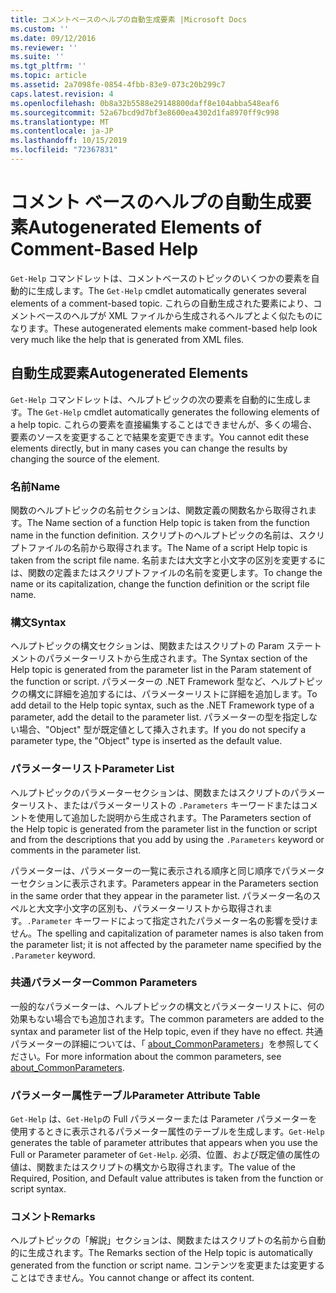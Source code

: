 ```yaml
---
title: コメントベースのヘルプの自動生成要素 |Microsoft Docs
ms.custom: ''
ms.date: 09/12/2016
ms.reviewer: ''
ms.suite: ''
ms.tgt_pltfrm: ''
ms.topic: article
ms.assetid: 2a7098fe-0854-4fbb-83e9-073c20b299c7
caps.latest.revision: 4
ms.openlocfilehash: 0b8a32b5588e29148800daff8e104abba548eaf6
ms.sourcegitcommit: 52a67bcd9d7bf3e8600ea4302d1fa8970ff9c998
ms.translationtype: MT
ms.contentlocale: ja-JP
ms.lasthandoff: 10/15/2019
ms.locfileid: "72367831"
---
```

# <a name="autogenerated-elements-of-comment-based-help"></a><span data-ttu-id="a991d-102">コメント ベースのヘルプの自動生成要素</span><span class="sxs-lookup"><span data-stu-id="a991d-102">Autogenerated Elements of Comment-Based Help</span></span>

<span data-ttu-id="a991d-103">`Get-Help` コマンドレットは、コメントベースのトピックのいくつかの要素を自動的に生成します。</span><span class="sxs-lookup"><span data-stu-id="a991d-103">The `Get-Help` cmdlet automatically generates several elements of a comment-based topic.</span></span> <span data-ttu-id="a991d-104">これらの自動生成された要素により、コメントベースのヘルプが XML ファイルから生成されるヘルプとよく似たものになります。</span><span class="sxs-lookup"><span data-stu-id="a991d-104">These autogenerated elements make comment-based help look very much like the help that is generated from XML files.</span></span>

## <a name="autogenerated-elements"></a><span data-ttu-id="a991d-105">自動生成要素</span><span class="sxs-lookup"><span data-stu-id="a991d-105">Autogenerated Elements</span></span>

<span data-ttu-id="a991d-106">`Get-Help` コマンドレットは、ヘルプトピックの次の要素を自動的に生成します。</span><span class="sxs-lookup"><span data-stu-id="a991d-106">The `Get-Help` cmdlet automatically generates the following elements of a help topic.</span></span> <span data-ttu-id="a991d-107">これらの要素を直接編集することはできませんが、多くの場合、要素のソースを変更することで結果を変更できます。</span><span class="sxs-lookup"><span data-stu-id="a991d-107">You cannot edit these elements directly, but in many cases you can change the results by changing the source of the element.</span></span>

### <a name="name"></a><span data-ttu-id="a991d-108">名前</span><span class="sxs-lookup"><span data-stu-id="a991d-108">Name</span></span>

<span data-ttu-id="a991d-109">関数のヘルプトピックの名前セクションは、関数定義の関数名から取得されます。</span><span class="sxs-lookup"><span data-stu-id="a991d-109">The Name section of a function Help topic is taken from the function name in the function definition.</span></span> <span data-ttu-id="a991d-110">スクリプトのヘルプトピックの名前は、スクリプトファイルの名前から取得されます。</span><span class="sxs-lookup"><span data-stu-id="a991d-110">The Name of a script Help topic is taken from the script file name.</span></span> <span data-ttu-id="a991d-111">名前または大文字と小文字の区別を変更するには、関数の定義またはスクリプトファイルの名前を変更します。</span><span class="sxs-lookup"><span data-stu-id="a991d-111">To change the name or its capitalization, change the function definition or the script file name.</span></span>

### <a name="syntax"></a><span data-ttu-id="a991d-112">構文</span><span class="sxs-lookup"><span data-stu-id="a991d-112">Syntax</span></span>

<span data-ttu-id="a991d-113">ヘルプトピックの構文セクションは、関数またはスクリプトの Param ステートメントのパラメーターリストから生成されます。</span><span class="sxs-lookup"><span data-stu-id="a991d-113">The Syntax section of the Help topic is generated from the parameter list in the Param statement of the function or script.</span></span> <span data-ttu-id="a991d-114">パラメーターの .NET Framework 型など、ヘルプトピックの構文に詳細を追加するには、パラメーターリストに詳細を追加します。</span><span class="sxs-lookup"><span data-stu-id="a991d-114">To add detail to the Help topic syntax, such as the .NET Framework type of a parameter, add the detail to the parameter list.</span></span> <span data-ttu-id="a991d-115">パラメーターの型を指定しない場合、"Object" 型が既定値として挿入されます。</span><span class="sxs-lookup"><span data-stu-id="a991d-115">If you do not specify a parameter type, the "Object" type is inserted as the default value.</span></span>

### <a name="parameter-list"></a><span data-ttu-id="a991d-116">パラメーターリスト</span><span class="sxs-lookup"><span data-stu-id="a991d-116">Parameter List</span></span>

<span data-ttu-id="a991d-117">ヘルプトピックのパラメーターセクションは、関数またはスクリプトのパラメーターリスト、またはパラメーターリストの `.Parameters` キーワードまたはコメントを使用して追加した説明から生成されます。</span><span class="sxs-lookup"><span data-stu-id="a991d-117">The Parameters section of the Help topic is generated from the parameter list in the function or script and from the descriptions that you add by using the `.Parameters` keyword or comments in the parameter list.</span></span>

<span data-ttu-id="a991d-118">パラメーターは、パラメーターの一覧に表示される順序と同じ順序でパラメーターセクションに表示されます。</span><span class="sxs-lookup"><span data-stu-id="a991d-118">Parameters appear in the Parameters section in the same order that they appear in the parameter list.</span></span> <span data-ttu-id="a991d-119">パラメーター名のスペルと大文字小文字の区別も、パラメーターリストから取得されます。`.Parameter` キーワードによって指定されたパラメーター名の影響を受けません。</span><span class="sxs-lookup"><span data-stu-id="a991d-119">The spelling and capitalization of parameter names is also taken from the parameter list; it is not affected by the parameter name specified by the `.Parameter` keyword.</span></span>

### <a name="common-parameters"></a><span data-ttu-id="a991d-120">共通パラメーター</span><span class="sxs-lookup"><span data-stu-id="a991d-120">Common Parameters</span></span>

<span data-ttu-id="a991d-121">一般的なパラメーターは、ヘルプトピックの構文とパラメーターリストに、何の効果もない場合でも追加されます。</span><span class="sxs-lookup"><span data-stu-id="a991d-121">The common parameters are added to the syntax and parameter list of the Help topic, even if they have no effect.</span></span> <span data-ttu-id="a991d-122">共通パラメーターの詳細については、「 [about_CommonParameters](/powershell/module/microsoft.powershell.core/about/about_commonparameters)」を参照してください。</span><span class="sxs-lookup"><span data-stu-id="a991d-122">For more information about the common parameters, see [about_CommonParameters](/powershell/module/microsoft.powershell.core/about/about_commonparameters).</span></span>

### <a name="parameter-attribute-table"></a><span data-ttu-id="a991d-123">パラメーター属性テーブル</span><span class="sxs-lookup"><span data-stu-id="a991d-123">Parameter Attribute Table</span></span>

<span data-ttu-id="a991d-124">`Get-Help` は、`Get-Help`の Full パラメーターまたは Parameter パラメーターを使用するときに表示されるパラメーター属性のテーブルを生成します。</span><span class="sxs-lookup"><span data-stu-id="a991d-124">`Get-Help` generates the table of parameter attributes that appears when you use the Full or Parameter parameter of `Get-Help`.</span></span> <span data-ttu-id="a991d-125">必須、位置、および既定値の属性の値は、関数またはスクリプトの構文から取得されます。</span><span class="sxs-lookup"><span data-stu-id="a991d-125">The value of the Required, Position, and Default value attributes is taken from the function or script syntax.</span></span>

### <a name="remarks"></a><span data-ttu-id="a991d-126">コメント</span><span class="sxs-lookup"><span data-stu-id="a991d-126">Remarks</span></span>

<span data-ttu-id="a991d-127">ヘルプトピックの「解説」セクションは、関数またはスクリプトの名前から自動的に生成されます。</span><span class="sxs-lookup"><span data-stu-id="a991d-127">The Remarks section of the Help topic is automatically generated from the function or script name.</span></span> <span data-ttu-id="a991d-128">コンテンツを変更または変更することはできません。</span><span class="sxs-lookup"><span data-stu-id="a991d-128">You cannot change or affect its content.</span></span>
